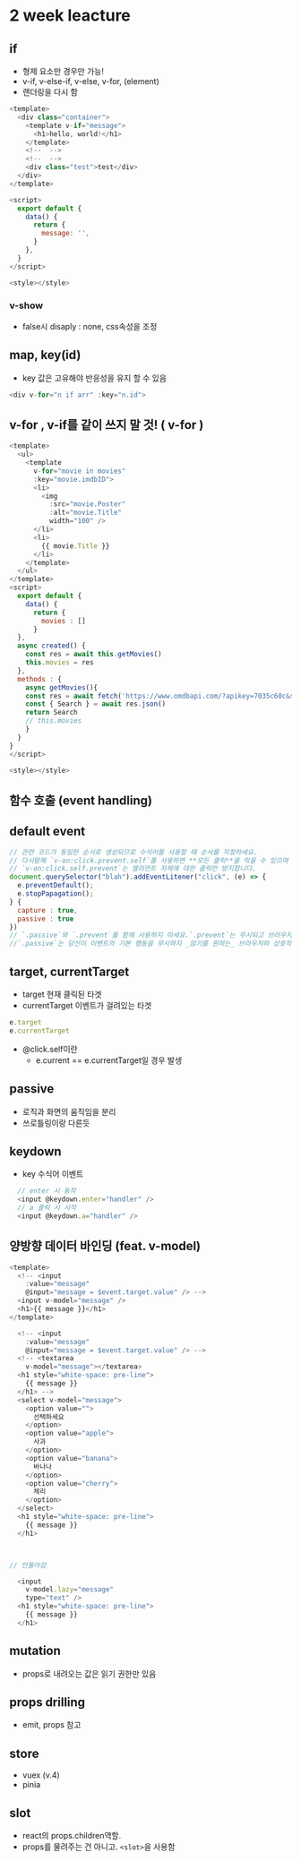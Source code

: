 # 2 week leacture

## if

- 형제 요소만 경우만 가능!
- v-if, v-else-if, v-else, v-for, (element)
- 랜더링을 다시 함

```js
<template>
  <div class="container">
    <template v-if="message">
      <h1>hello, world!</h1>
    </template>
    <!--  -->
    <!--  -->
    <div class="test">test</div>
  </div>
</template>

<script>
  export default {
    data() {
      return {
        message: '',
      }
    },
  }
</script>

<style></style>
```

### v-show

- false시 disaply : none, css속성을 조정

## map, key(id)

- key 값은 고유해야 반응성을 유지 할 수 있음

```js
<div v-for="n if arr" :key="n.id">
```

## v-for , v-if를 같이 쓰지 말 것! ( v-for )

```js
<template>
  <ul>
    <template
      v-for="movie in movies"
      :key="movie.imdbID">
      <li>
        <img
          :src="movie.Poster"
          :alt="movie.Title"
          width="100" />
      </li>
      <li>
        {{ movie.Title }}
      </li>
    </template>
  </ul>
</template>
<script>
  export default {
    data() {
      return {
        movies : []
      }
  },
  async created() {
    const res = await this.getMovies()
    this.movies = res
  },
  methods : {
    async getMovies(){
    const res = await fetch('https://www.omdbapi.com/?apikey=7035c60c&s=frozen')
    const { Search } = await res.json()
    return Search
    // this.movies
    }
  }
}
</script>

<style></style>

```


## 함수 호출 (event handling)


## default event 

```js
// 관련 코드가 동일한 순서로 생성되므로 수식어를 사용할 때 순서를 지정하세요. 
// 다시말해 `v-on:click.prevent.self`를 사용하면 **모든 클릭**을 막을 수 있으며 
// `v-on:click.self.prevent`는 엘리먼트 자체에 대한 클릭만 방지합니다.
document.querySelector("blah").addEventLitener("click", (e) => {
  e.preventDefault();
  e.stopPapagation();
} {
  capture : true,
  passive : true
})
// `.passive`와 `.prevent`를 함께 사용하지 마세요.`.prevent`는 무시되고 브라우저는 오류를 발생시킬 것입니다. 
//`.passive`는 당신이 이벤트의 기본 행동을 무시하지 _않기를 원하는_ 브라우저와 상호작용한다는 사실을 기억하세요.
```

## target, currentTarget

- target 현재 클릭된 타겟
- currentTarget 이벤트가 걸려있는 타겟
```js
e.target
e.currentTarget
```

- @click.self이란
  - e.current == e.currentTarget일 경우 발생



## passive 

- 로직과 화면의 움직임을 분리
- 쓰로틀링이랑 다른듯

## keydown 

- key 수식어 이벤트

```js
  // enter 시 동작
  <input @keydown.enter="handler" />
  // a 클릭 시 시작
  <input @keydown.a="handler" />
```

## 양방향 데이터 바인딩 (feat. v-model)

```js
<template>
  <!-- <input
    :value="message" 
    @input="message = $event.target.value" /> -->
  <input v-model="message" />
  <h1>{{ message }}</h1>
</template>
```




```js
  <!-- <input
    :value="message" 
    @input="message = $event.target.value" /> -->
  <!-- <textarea
    v-model="message"></textarea>
  <h1 style="white-space: pre-line">
    {{ message }}
  </h1> --> 
  <select v-model="message">
    <option value="">
      선택하세요
    </option>
    <option value="apple">
      사과
    </option>
    <option value="banana">
      바나나
    </option>
    <option value="cherry">
      체리
    </option>
  </select>
  <h1 style="white-space: pre-line">
    {{ message }}
  </h1>



// 안돌아감

  <input
    v-model.lazy="message"
    type="text" />
  <h1 style="white-space: pre-line">
    {{ message }}
  </h1>
```


## mutation 

- props로 내려오는 값은 읽기 권한만 있음



## props drilling

- emit, props 참고


## store 

- vuex (v.4)
- pinia

## slot

- react의 props.children역할.
- props를 물려주는 건 아니고. `<slot>`을 사용함